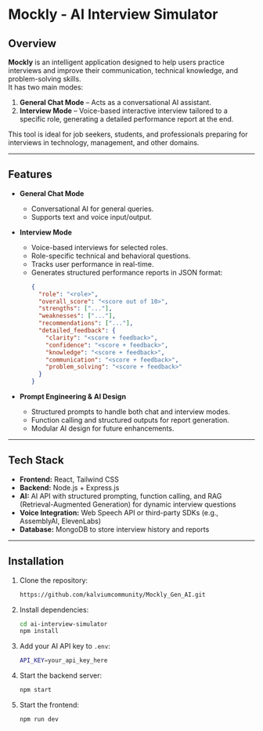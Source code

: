 # Mockly - AI Interview Simulator

## Overview
**Mockly** is an intelligent application designed to help users practice interviews and improve their communication, technical knowledge, and problem-solving skills.  
It has two main modes:  

1. **General Chat Mode** – Acts as a conversational AI assistant.  
2. **Interview Mode** – Voice-based interactive interview tailored to a specific role, generating a detailed performance report at the end.

This tool is ideal for job seekers, students, and professionals preparing for interviews in technology, management, and other domains.

---

## Features

- **General Chat Mode**
  - Conversational AI for general queries.
  - Supports text and voice input/output.
  
- **Interview Mode**
  - Voice-based interviews for selected roles.
  - Role-specific technical and behavioral questions.
  - Tracks user performance in real-time.
  - Generates structured performance reports in JSON format:
    ```json
    {
      "role": "<role>",
      "overall_score": "<score out of 10>",
      "strengths": ["..."],
      "weaknesses": ["..."],
      "recommendations": ["..."],
      "detailed_feedback": {
        "clarity": "<score + feedback>",
        "confidence": "<score + feedback>",
        "knowledge": "<score + feedback>",
        "communication": "<score + feedback>",
        "problem_solving": "<score + feedback>"
      }
    }
    ```

- **Prompt Engineering & AI Design**
  - Structured prompts to handle both chat and interview modes.
  - Function calling and structured outputs for report generation.
  - Modular AI design for future enhancements.

---

## Tech Stack

- **Frontend:** React, Tailwind CSS  
- **Backend:** Node.js + Express.js  
- **AI:** AI API with structured prompting, function calling, and RAG (Retrieval-Augmented Generation) for dynamic interview questions  
- **Voice Integration:** Web Speech API or third-party SDKs (e.g., AssemblyAI, ElevenLabs)  
- **Database:** MongoDB to store interview history and reports

---

## Installation

1. Clone the repository:
    ```bash
    https://github.com/kalviumcommunity/Mockly_Gen_AI.git
    ```

2. Install dependencies:
    ```bash
    cd ai-interview-simulator
    npm install
    ```

3. Add your AI API key to `.env`:
    ```bash
    API_KEY=your_api_key_here
    ```

4. Start the backend server:
    ```bash
    npm start
    ```

5. Start the frontend:
    ```bash
    npm run dev
    ```

